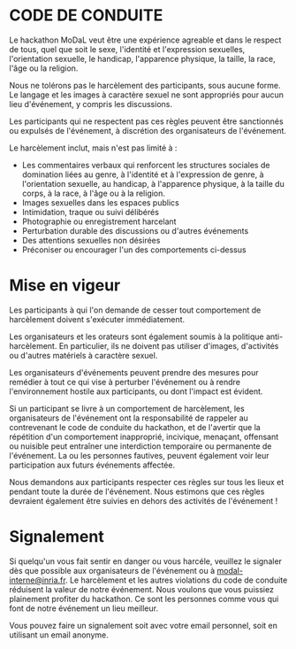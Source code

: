 # CODE DE CONDUITE

Le hackathon MoDaL veut être une expérience agreable et dans le respect de tous, quel que soit le sexe, l'identité et l'expression sexuelles, l'orientation sexuelle, le handicap, l'apparence physique, la taille, la race, l'âge ou la religion. 

Nous ne tolérons pas le harcèlement des participants, sous aucune forme. 
Le langage et les images à caractère sexuel ne sont appropriés pour aucun lieu d'événement, y compris les discussions. 

Les participants  qui ne respectent pas ces règles peuvent être sanctionnés ou expulsés de l'événement, à discrétion des organisateurs de l'événement.

Le harcèlement inclut, mais n'est pas limité à :

- Les commentaires verbaux qui renforcent les structures sociales de domination liées au genre, à l'identité et à l'expression de genre, à l'orientation sexuelle, au handicap, à l'apparence physique, à la taille du corps, à la race, à l'âge ou à la religion.
- Images sexuelles dans les espaces publics
- Intimidation, traque ou suivi délibérés
- Photographie ou enregistrement harcelant
- Perturbation durable des discussions ou d'autres événements
- Des attentions sexuelles non désirées
- Préconiser ou encourager l'un des comportements ci-dessus

# Mise en vigeur

Les participants à qui l'on demande de cesser tout comportement de harcèlement doivent s'exécuter immédiatement.

Les organisateurs et les orateurs sont également soumis à la politique anti-harcèlement. En particulier, ils ne doivent pas utiliser d'images, d'activités ou d'autres matériels à caractère sexuel.

Les organisateurs d'événements peuvent prendre des mesures pour remédier à tout ce qui vise à perturber l'événement ou à rendre l'environnement hostile aux participants, ou dont l'impact est évident.

Si un participant se livre à un comportement de harcèlement, les organisateurs de l'événement ont la responsabilité de rappeler au contrevenant le code de conduite du hackathon, et de l'avertir que la répétition d'un comportement inapproprié, incivique, menaçant, offensant ou nuisible peut entraîner une interdiction temporaire ou permanente de l'événement. La ou les personnes fautives, peuvent également voir leur participation aux futurs événements affectée.

Nous demandons aux participants respecter ces règles sur tous les lieux et pendant toute la durée de l'événement. Nous estimons que ces règles devraient également être suivies en dehors des activités de l'événement !

# Signalement

Si quelqu'un vous fait sentir en danger ou vous harcéle, veuillez le signaler dès que possible aux organisateurs de l'événement ou à [modal-interne@inria.fr](modal-interne@inria.fr). Le harcèlement et les autres violations du code de conduite réduisent la valeur de notre événement. 
Nous voulons que vous puissiez plainement profiter du hackathon. Ce sont les personnes comme vous qui font de notre événement un lieu meilleur.

Vous pouvez faire un signalement soit avec votre email personnel, soit en utilisant un email anonyme.
